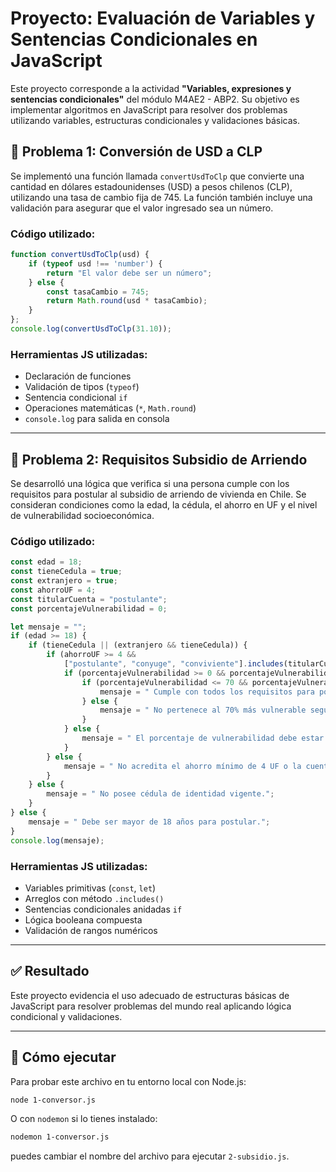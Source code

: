 # Proyecto: Evaluación de Variables y Sentencias Condicionales en JavaScript

Este proyecto corresponde a la actividad **"Variables, expresiones y sentencias condicionales"** del módulo M4AE2 - ABP2. Su objetivo es implementar algoritmos en JavaScript para resolver dos problemas utilizando variables, estructuras condicionales y validaciones básicas.

## 📌 Problema 1: Conversión de USD a CLP

Se implementó una función llamada `convertUsdToClp` que convierte una cantidad en dólares estadounidenses (USD) a pesos chilenos (CLP), utilizando una tasa de cambio fija de 745. La función también incluye una validación para asegurar que el valor ingresado sea un número.

### Código utilizado:

```javascript
function convertUsdToClp(usd) {
    if (typeof usd !== 'number') {
        return "El valor debe ser un número";
    } else {
        const tasaCambio = 745;
        return Math.round(usd * tasaCambio);
    }
};
console.log(convertUsdToClp(31.10));
```

### Herramientas JS utilizadas:
- Declaración de funciones
- Validación de tipos (`typeof`)
- Sentencia condicional `if`
- Operaciones matemáticas (`*`, `Math.round`)
- `console.log` para salida en consola

---

## 📌 Problema 2: Requisitos Subsidio de Arriendo

Se desarrolló una lógica que verifica si una persona cumple con los requisitos para postular al subsidio de arriendo de vivienda en Chile. Se consideran condiciones como la edad, la cédula, el ahorro en UF y el nivel de vulnerabilidad socioeconómica.

### Código utilizado:

```javascript
const edad = 18;
const tieneCedula = true;
const extranjero = true;
const ahorroUF = 4;
const titularCuenta = "postulante";
const porcentajeVulnerabilidad = 0;

let mensaje = "";
if (edad >= 18) {
    if (tieneCedula || (extranjero && tieneCedula)) {
        if (ahorroUF >= 4 &&
            ["postulante", "conyuge", "conviviente"].includes(titularCuenta)) {
            if (porcentajeVulnerabilidad >= 0 && porcentajeVulnerabilidad <= 100) {
                if (porcentajeVulnerabilidad <= 70 && porcentajeVulnerabilidad >= 0) {
                    mensaje = " Cumple con todos los requisitos para postular al subsidio de arriendo.";
                } else {
                    mensaje = " No pertenece al 70% más vulnerable según el Registro Social de Hogares.";
                }
            } else {
                mensaje = " El porcentaje de vulnerabilidad debe estar entre 0 y 100.";
            }
        } else {
            mensaje = " No acredita el ahorro mínimo de 4 UF o la cuenta no está a nombre válido.";
        }
    } else {
        mensaje = " No posee cédula de identidad vigente.";
    }
} else {
    mensaje = " Debe ser mayor de 18 años para postular.";
}
console.log(mensaje);
```

### Herramientas JS utilizadas:
- Variables primitivas (`const`, `let`)
- Arreglos con método `.includes()`
- Sentencias condicionales anidadas `if`
- Lógica booleana compuesta
- Validación de rangos numéricos

---

## ✅ Resultado

Este proyecto evidencia el uso adecuado de estructuras básicas de JavaScript para resolver problemas del mundo real aplicando lógica condicional y validaciones.

---

## 🚀 Cómo ejecutar

Para probar este archivo en tu entorno local con Node.js:

```bash
node 1-conversor.js
```

O con `nodemon` si lo tienes instalado:

```bash
nodemon 1-conversor.js
```

puedes cambiar el nombre del archivo para ejecutar `2-subsidio.js`.